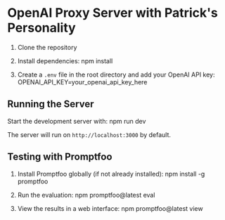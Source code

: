 # OpenAI Proxy Server with Patrick's Personality
1. Clone the repository

2. Install dependencies:
npm install

3. Create a `.env` file in the root directory and add your OpenAI API key:
OPENAI_API_KEY=your_openai_api_key_here

## Running the Server

Start the development server with:
npm run dev

The server will run on `http://localhost:3000` by default.

## Testing with Promptfoo

1. Install Promptfoo globally (if not already installed):
npm install -g promptfoo

2. Run the evaluation:
npm promptfoo@latest eval

3. View the results in a web interface:
npm promptfoo@latest view